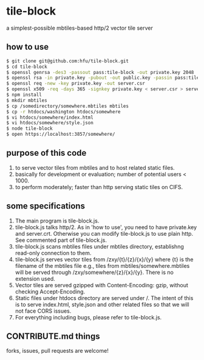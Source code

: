 # tile-block
a simplest-possible mbtiles-based http/2 vector tile server

## how to use
```sh
$ git clone git@github.com:hfu/tile-block.git
$ cd tile-block
$ openssl genrsa -des3 -passout pass:tile-block -out private.key 2048
$ openssl rsa -in private.key -pubout -out public.key -passin pass:tile-block
$ openssl req -new -key private.key -out server.csr
$ openssl x509 -req -days 365 -signkey private.key < server.csr > server.crt
$ npm install
$ mkdir mbtiles
$ cp /somedirectory/somewhere.mbtiles mbtiles
$ cp -r htdocs/washington htdocs/somewhere
$ vi htdocs/somewhere/index.html
$ vi htdocs/somewhere/style.json
$ node tile-block
$ open https://localhost:3857/somewhere/
```

## purpose of this code
1. to serve vector tiles from mbtiles and to host related static files.
2. basically for development or evaluation; number of potential users < 1000.
3. to perform moderately; faster than http serving static tiles on CIFS.

## some specifications
1. The main program is tile-block.js.
2. tile-block.js talks http/2. As in 'how to use', you need to have private.key and server.crt. Otherwise you can modify tile-block.js to use plain http. See commented part of tile-block.js.
3. tile-block.js scans mbtiles files under mbtiles directory, establishng read-only connection to them.
4. tile-block.js serves vector tiles from /zxy/{t}/{z}/{x}/{y} where {t} is the filename of the mbtiles file e.g., tiles from mbtiles/somewhere.mbtiles will be served through /zxy/somewhere/{z}/{x}/{y}. There is no extension used.
5. Vector tiles are served gzipped with Content-Encoding: gzip, without checking Accept-Encoding.
6. Static files under htdocs directory are served under /. The intent of this is to serve index.html, style.json and other related files so that we will not face CORS issues.
7. For everything including bugs, please refer to tile-block.js.

## CONTRIBUTE.md things
forks, issues, pull requests are welcome!
